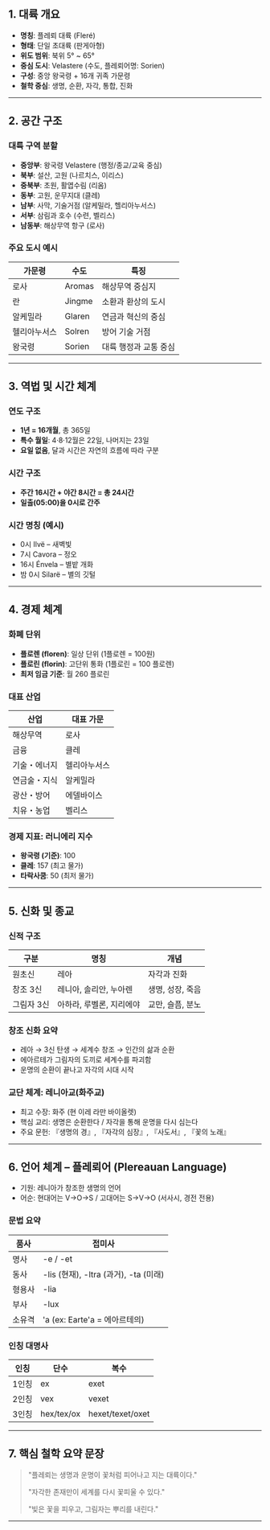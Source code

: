## 1. 대륙 개요

- **명칭**: 플레뢰 대륙 (Fleré)
- **형태**: 단일 초대륙 (판게아형)
- **위도 범위**: 북위 5° ~ 65°
- **중심 도시**: Velastere (수도, 플레뢰어명: Sorien)
- **구성**: 중앙 왕국령 + 16개 귀족 가문령
- **철학 중심**: 생명, 순환, 자각, 통합, 진화

---

## 2. 공간 구조

### 대륙 구역 분할
- **중앙부**: 왕국령 Velastere (행정/종교/교육 중심)
- **북부**: 설산, 고원 (나르치스, 이리스)
- **중북부**: 초원, 활엽수림 (리옴)
- **동부**: 고원, 운무지대 (클레)
- **남부**: 사막, 기술거점 (알케밀라, 헬리아누서스)
- **서부**: 삼림과 호수 (수련, 벨리스)
- **남동부**: 해상무역 항구 (로사)

### 주요 도시 예시
| 가문령 | 수도 | 특징 |
|--------|------|------|
| 로사 | Aromas | 해상무역 중심지 |
| 란 | Jingme | 소환과 환상의 도시 |
| 알케밀라 | Glaren | 연금과 혁신의 중심 |
| 헬리아누서스 | Solren | 방어 기술 거점 |
| 왕국령 | Sorien | 대륙 행정과 교통 중심 |

---

## 3. 역법 및 시간 체계

### 연도 구조
- **1년 = 16개월**, 총 365일
- **특수 월일**: 4·8·12월은 22일, 나머지는 23일
- **요일 없음**, 달과 시간은 자연의 흐름에 따라 구분

### 시간 구조
- **주간 16시간 + 야간 8시간 = 총 24시간**
- **일출(05:00)을 0시로 간주**

### 시간 명칭 (예시)
- 0시 Ilvë – 새벽빛
- 7시 Cavora – 정오
- 16시 Énvela – 별밭 개화
- 밤 0시 Silarë – 별의 깃털

---

## 4. 경제 체계

### 화폐 단위
- **플로렌 (floren)**: 일상 단위 (1플로렌 = 100원)
- **플로린 (florin)**: 고단위 통화 (1플로린 = 100 플로렌)
- **최저 임금 기준**: 월 260 플로린

### 대표 산업
| 산업 | 대표 가문 |
|------|-----------|
| 해상무역 | 로사 |
| 금융 | 클레 |
| 기술・에너지 | 헬리아누서스 |
| 연금술・지식 | 알케밀라 |
| 광산・방어 | 에델바이스 |
| 치유・농업 | 벨리스 |

### 경제 지표: 러니에리 지수
- **왕국령 (기준)**: 100
- **클레**: 157 (최고 물가)
- **타락사쿰**: 50 (최저 물가)

---

## 5. 신화 및 종교

### 신적 구조
| 구분 | 명칭 | 개념 |
|------|------|------|
| 원초신 | 레아 | 자각과 진화 |
| 창조 3신 | 레니아, 솔리안, 누아렌 | 생명, 성장, 죽음 |
| 그림자 3신 | 아하라, 루벨론, 지리에야 | 교만, 슬픔, 분노 |

### 창조 신화 요약
- 레아 → 3신 탄생 → 세계수 창조 → 인간의 삶과 순환
- 에아르테가 그림자의 도끼로 세계수를 파괴함
- 운명의 순환이 끝나고 자각의 시대 시작

### 교단 체계: 레니아교(화주교)
- 최고 수장: 화주 (현 이레 라만 바이올렛)
- 핵심 교리: 생명은 순환한다 / 자각을 통해 운명을 다시 심는다
- 주요 문헌: 『생명의 경』, 『자각의 심장』, 『사도서』, 『꽃의 노래』

---

## 6. 언어 체계 – 플레뢰어 (Plereauan Language)

- 기원: 레니아가 창조한 생명의 언어
- 어순: 현대어는 V→O→S / 고대어는 S→V→O (서사시, 경전 전용)

### 문법 요약
| 품사 | 접미사 |
|------|---------|
| 명사 | -e / -et |
| 동사 | -lis (현재), -ltra (과거), -ta (미래) |
| 형용사 | -lia |
| 부사 | -lux |
| 소유격 | 'a (ex: Earte'a = 에아르테의) |

### 인칭 대명사
| 인칭 | 단수 | 복수 |
|------|------|------|
| 1인칭 | ex | exet |
| 2인칭 | vex | vexet |
| 3인칭 | hex/tex/ox | hexet/texet/oxet |

---

## 7. 핵심 철학 요약 문장

> "플레뢰는 생명과 운명이 꽃처럼 피어나고 지는 대륙이다."
>
> "자각한 존재만이 세계를 다시 꽃피울 수 있다."
>
> "빛은 꽃을 피우고, 그림자는 뿌리를 내린다."

---

